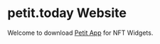 # petit.today Website

Welcome to download [Petit App](https://itunes.apple.com/app/id6443432429) for NFT Widgets.